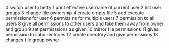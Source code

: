 0 switch user to betty
1 print effective username of current user
2 list user groups
3 change file ownership
4 create empty file
5 add execute permissions for user
6 permissins for multiple users
7 permission to all users
8 give all permissions to other users and take them away from owner and group
9 set permisssions as given
10 mirror file permissions
11 gives permission to subdirectories
12 create directory and give permissions
13 changes file group owner
